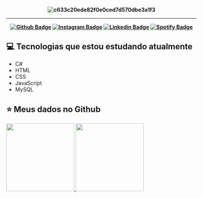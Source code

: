 <h4 align="center">
 
![c633c20ede82f0e0ced7d570dbe3a1f3](https://user-images.githubusercontent.com/70382532/138322189-2db8df52-9dcb-40a0-88a8-c365466bd33d.gif)

<hr>

[![Github Badge](https://img.shields.io/badge/-Facebook-blue?style=for-the-badge&logo=Facebook&logoColor=white&link=https://www.facebook.com/kelvyn.sinhorini.5)](https://www.facebook.com/kelvyn.sinhorini.5)
[![Instagram Badge](https://img.shields.io/badge/-instagram-red?style=for-the-badge&logo=instagram&logoColor=white&link=https://www.instagram.com/kelvyn_sinhorini/)](https://www.instagram.com/kelvyn_sinhorini/)
[![Linkedin Badge](https://img.shields.io/badge/-Linkedin-blue?style=for-the-badge&logo=Linkedin&logoColor=white&link=https://www.linkedin.com/in/kelvyn-sinhorini-6644b91a8/)](https://www.linkedin.com/in/kelvyn-sinhorini-6644b91a8/)
[![Spotify Badge](https://img.shields.io/badge/-Spotify-3bb34b?style=for-the-badge&logo=Spotify&logoColor=161f16&link=https://open.spotify.com/user/proninjag?si=s9tsfvcyRk2b-TrVNJcDgQ&utm_source=copy-link)](https://open.spotify.com/user/proninjag?si=s9tsfvcyRk2b-TrVNJcDgQ&utm_source=copy-link)
</h4>

## 💻 Tecnologias que estou estudando atualmente

  - C#
  - HTML
  - CSS
  - JavaScript
  - MySQL

## ⭐ **Meus dados no Github**
<div>
  <a href="https://github.com/KelvynSinhorini">
  <img height="180em" 
       src="https://github-readme-stats.vercel.app/api?username=KelvynSinhorini&show_icons=true&theme=tokyonight&include_all_commits=true&count_private=true"/>
  <img height="180em" 
       src="https://github-readme-stats.vercel.app/api/top-langs/?username=KelvynSinhorini&layout=compact&langs_count=7&theme=tokyonight"/>
</div>
